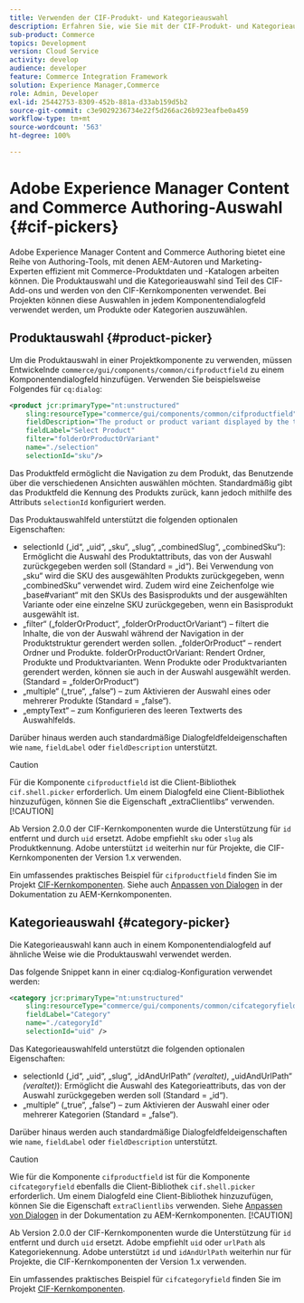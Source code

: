 ```yaml
---
title: Verwenden der CIF-Produkt- und Kategorieauswahl
description: Erfahren Sie, wie Sie mit der CIF-Produkt- und Kategorieauswahl in Ihren Commerce-Komponenten Autoren und Marketing-Experten unterstützen können, effizient mit Commerce-Produkten und -Katalogdaten zu arbeiten.
sub-product: Commerce
topics: Development
version: Cloud Service
activity: develop
audience: developer
feature: Commerce Integration Framework
solution: Experience Manager,Commerce
role: Admin, Developer
exl-id: 25442753-8309-452b-881a-d33ab159d5b2
source-git-commit: c3e9029236734e22f5d266ac26b923eafbe0a459
workflow-type: tm+mt
source-wordcount: '563'
ht-degree: 100%

---
```


# Adobe Experience Manager Content and Commerce Authoring-Auswahl {#cif-pickers}

Adobe Experience Manager Content and Commerce Authoring bietet eine Reihe von Authoring-Tools, mit denen AEM-Autoren und Marketing-Experten effizient mit Commerce-Produktdaten und -Katalogen arbeiten können. Die Produktauswahl und die Kategorieauswahl sind Teil des CIF-Add-ons und werden von den CIF-Kernkomponenten verwendet. Bei Projekten können diese Auswahlen in jedem Komponentendialogfeld verwendet werden, um Produkte oder Kategorien auszuwählen.

## Produktauswahl {#product-picker}

Um die Produktauswahl in einer Projektkomponente zu verwenden, müssen Entwickelnde `commerce/gui/components/common/cifproductfield` zu einem Komponentendialogfeld hinzufügen. Verwenden Sie beispielsweise Folgendes für `cq:dialog`:

```xml
<product jcr:primaryType="nt:unstructured"
    sling:resourceType="commerce/gui/components/common/cifproductfield"
    fieldDescription="The product or product variant displayed by the teaser"
    fieldLabel="Select Product"
    filter="folderOrProductOrVariant"
    name="./selection"
    selectionId="sku"/>
```

Das Produktfeld ermöglicht die Navigation zu dem Produkt, das Benutzende über die verschiedenen Ansichten auswählen möchten. Standardmäßig gibt das Produktfeld die Kennung des Produkts zurück, kann jedoch mithilfe des Attributs `selectionId` konfiguriert werden.

Das Produktauswahlfeld unterstützt die folgenden optionalen Eigenschaften:

- selectionId („id“, „uid“, „sku“, „slug“, „combinedSlug“, „combinedSku“): Ermöglicht die Auswahl des Produktattributs, das von der Auswahl zurückgegeben werden soll (Standard = „id“). Bei Verwendung von „sku“ wird die SKU des ausgewählten Produkts zurückgegeben, wenn „combinedSku“ verwendet wird. Zudem wird eine Zeichenfolge wie „base#variant“ mit den SKUs des Basisprodukts und der ausgewählten Variante oder eine einzelne SKU zurückgegeben, wenn ein Basisprodukt ausgewählt ist.
- „filter“ („folderOrProduct“, „folderOrProductOrVariant“) – filtert die Inhalte, die von der Auswahl während der Navigation in der Produktstruktur gerendert werden sollen. „folderOrProduct“ – rendert Ordner und Produkte. folderOrProductOrVariant: Rendert Ordner, Produkte und Produktvarianten. Wenn Produkte oder Produktvarianten gerendert werden, können sie auch in der Auswahl ausgewählt werden. (Standard = „folderOrProduct“)
- „multiple“ („true“, „false“) – zum Aktivieren der Auswahl eines oder mehrerer Produkte (Standard = „false“).
- „emptyText“ – zum Konfigurieren des leeren Textwerts des Auswahlfelds.

Darüber hinaus werden auch standardmäßige Dialogfeldfeldeigenschaften wie `name`, `fieldLabel` oder `fieldDescription` unterstützt.

>[!CAUTION]
>
>Für die Komponente `cifproductfield` ist die Client-Bibliothek `cif.shell.picker` erforderlich. Um einem Dialogfeld eine Client-Bibliothek hinzuzufügen, können Sie die Eigenschaft „extraClientlibs“ verwenden.
>[!CAUTION]
>
>Ab Version 2.0.0 der CIF-Kernkomponenten wurde die Unterstützung für `id` entfernt und durch `uid` ersetzt. Adobe empfiehlt `sku` oder `slug` als Produktkennung. Adobe unterstützt `id` weiterhin nur für Projekte, die CIF-Kernkomponenten der Version 1.x verwenden.

Ein umfassendes praktisches Beispiel für `cifproductfield` finden Sie im Projekt [CIF-Kernkomponenten](https://github.com/adobe/aem-core-cif-components/blob/master/ui.apps/src/main/content/jcr_root/apps/core/cif/components/commerce/productteaser/v1/productteaser/_cq_dialog/.content.xml). Siehe auch [Anpassen von Dialogen](https://experienceleague.adobe.com/docs/experience-manager-core-components/using/developing/customizing.html?lang=de#customizing-dialogs) in der Dokumentation zu AEM-Kernkomponenten.

## Kategorieauswahl {#category-picker}

Die Kategorieauswahl kann auch in einem Komponentendialogfeld auf ähnliche Weise wie die Produktauswahl verwendet werden.

Das folgende Snippet kann in einer cq:dialog-Konfiguration verwendet werden:

```xml
<category jcr:primaryType="nt:unstructured" 
    sling:resourceType="commerce/gui/components/common/cifcategoryfield" 
    fieldLabel="Category" 
    name="./categoryId" 
    selectionId="uid" />
```

Das Kategorieauswahlfeld unterstützt die folgenden optionalen Eigenschaften:

- selectionId („id“, „uid“, „slug“, „idAndUrlPath“ _(veraltet)_, „uidAndUrlPath“ _(veraltet)_): Ermöglicht die Auswahl des Kategorieattributs, das von der Auswahl zurückgegeben werden soll (Standard = „id“).
- „multiple“ („true“, „false“) – zum Aktivieren der Auswahl einer oder mehrerer Kategorien (Standard = „false“).

Darüber hinaus werden auch standardmäßige Dialogfeldfeldeigenschaften wie `name`, `fieldLabel` oder `fieldDescription` unterstützt.

>[!CAUTION]
>
>Wie für die Komponente `cifproductfield` ist für die Komponente `cifcategoryfield` ebenfalls die Client-Bibliothek `cif.shell.picker` erforderlich. Um einem Dialogfeld eine Client-Bibliothek hinzuzufügen, können Sie die Eigenschaft `extraClientlibs` verwenden. Siehe [Anpassen von Dialogen](https://experienceleague.adobe.com/docs/experience-manager-core-components/using/developing/customizing.html?lang=de#customizing-dialogs) in der Dokumentation zu AEM-Kernkomponenten.
>[!CAUTION]
>
>Ab Version 2.0.0 der CIF-Kernkomponenten wurde die Unterstützung für `id` entfernt und durch `uid` ersetzt. Adobe empfiehlt `uid` oder `urlPath` als Kategoriekennung. Adobe unterstützt `id` und `idAndUrlPath` weiterhin nur für Projekte, die CIF-Kernkomponenten der Version 1.x verwenden.

Ein umfassendes praktisches Beispiel für `cifcategoryfield` finden Sie im Projekt [CIF-Kernkomponenten](https://github.com/adobe/aem-core-cif-components/blob/master/ui.apps/src/main/content/jcr_root/apps/core/cif/components/commerce/featuredcategorylist/v1/featuredcategorylist/_cq_dialog/.content.xml).
